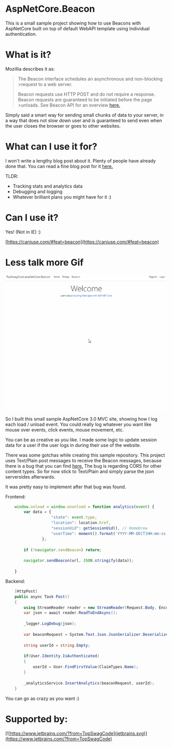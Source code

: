 # AspNetCore.Beacon

This is a small sample project showing how to use Beacons with AspNetCore built on top of default WebAPI template using Individual authentication.

# What is it?

Mozillia describes it as: 
>The Beacon interface schedules an asynchronous and non-blocking >request to a web server.
>
>Beacon requests use HTTP POST and do not require a response.
>Beacon requests are guaranteed to be initiated before the page >unloads.
>See Beacon API for an overview [here.](https://developer.mozilla.org/en-US/docs/Web/API/Beacon_API)

Simply said a smart way for sending small chunks of data to your server, in a way that does not slow down user and is guaranteed to send even when the user closes the browser or goes to other websites. 

# What can I use it for?

I won't write a lengthy blog post about it. Plenty of people have already done that. You can read a fine blog post for it [here.](https://www.smashingmagazine.com/2018/07/logging-activity-web-beacon-api/)

TLDR:
* Tracking stats and analytics data
* Debugging and logging
* Whatever brilliant plans you might have for it :)

# Can I use it?

Yes! (Not in IE) :)

[https://caniuse.com/#feat=beacon](https://caniuse.com/#feat=beacon)

# Less talk more Gif

![Sample app](beacons.gif)

So I built this small sample AspNetCore 3.0 MVC site, showing how I log each load / unload event. You could really log whatever you want like mouse over events, click events, mouse movement, etc.

You can be as creative as you like. I made some logic to update session data for a user if the user logs in during their use of the website.

There was some gotchas while creating this sample repository. This project uses Text/Plain post messages to receive the Beacon messages, because there is a bug that you can find [here.](https://bugs.chromium.org/p/chromium/issues/detail?id=490015 ) The bug is regarding CORS for other content types. So for now stick to Text/Plain and simply parse the json serversides afterwards.

It was pretty easy to implement after that bug was found.

Frontend:

``` javascript
    window.onload = window.onunload = function analytics(event) {
        var data = {
                    "state": event.type,
                    "location": location.href,
                    "sessionUid": getSessionUid(), // Homebrew
                    "userTime": moment().format('YYYY-MM-DD[T]HH:mm:ss.SSSZ')  // momentJS to get DateTimeOffset
                };

        if (!navigator.sendBeacon) return;

        navigator.sendBeacon(url, JSON.stringify(data));

    }
```

Backend:

``` csharp
    [HttpPost]
    public async Task Post()
    {
        using StreamReader reader = new StreamReader(Request.Body, Encoding.UTF8);
        var json = await reader.ReadToEndAsync();
        
        _logger.LogDebug(json);
        
        var beaconRequest = System.Text.Json.JsonSerializer.Deserialize<BeaconRequest>(json);

        string userId = string.Empty;
        
        if(User.Identity.IsAuthenticated)
        {
            userId = User.FindFirstValue(ClaimTypes.Name);
        }

        _analyticsService.InsertAnalytics(beaconRequest, userId);
    }
```

You can go as crazy as you want :) 

# Supported by:

[![https://www.jetbrains.com/?from=TopSwagCode](jetbrains.svg)](https://www.jetbrains.com/?from=TopSwagCode)
